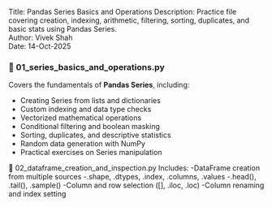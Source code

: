 
Title: Pandas Series Basics and Operations
Description: Practice file covering creation, indexing, arithmetic, filtering,
             sorting, duplicates, and basic stats using Pandas Series.
             <br>
Author: Vivek Shah
<br>
Date: 14-Oct-2025




### 🧩 01_series_basics_and_operations.py
Covers the fundamentals of **Pandas Series**, including:
- Creating Series from lists and dictionaries  
- Custom indexing and data type checks  
- Vectorized mathematical operations  
- Conditional filtering and boolean masking  
- Sorting, duplicates, and descriptive statistics  
- Random data generation with NumPy  
- Practical exercises on Series manipulation



🧩 02_dataframe_creation_and_inspection.py
Includes:
-DataFrame creation from multiple sources
-.shape, .dtypes, .index, .columns, .values
-.head(), .tail(), .sample()
-Column and row selection ([], .iloc, .loc)
-Column renaming and index setting
